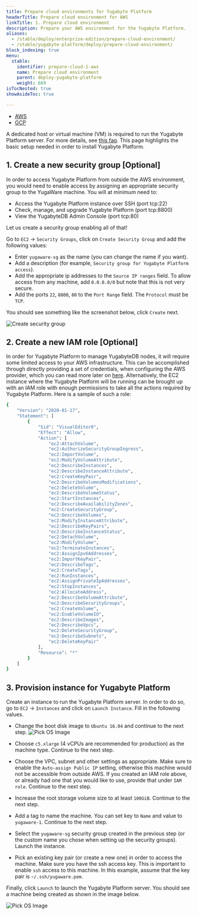 ```yaml
---
title: Prepare cloud environments for Yugabyte Platform
headerTitle: Prepare cloud environment for AWS
linkTitle: 1. Prepare cloud environment
description: Prepare your AWS environment for the Yugabyte Platform.
aliases:
  - /stable/deploy/enterprise-edition/prepare-cloud-environment/
  - /stable/yugabyte-platform/deploy/prepare-cloud-environment/
block_indexing: true
menu:
  stable:
    identifier: prepare-cloud-1-aws
    name: Prepare cloud environment
    parent: deploy-yugabyte-platform
    weight: 669
isTocNested: true
showAsideToc: true

---
```


<ul class="nav nav-tabs-alt nav-tabs-yb">
  <li >
    <a href="/stable/yugabyte-platform/deploy/prepare-cloud-environment/aws" class="nav-link active">
      <i class="icon-aws" aria-hidden="true"></i>
      AWS
    </a>
  </li>

  <li>
    <a href="/stable/yugabyte-platform/deploy/prepare-cloud-environment/gcp" class="nav-link">
       <i class="fab fa-google" aria-hidden="true"></i>
      GCP
    </a>
  </li>
</ul>

A dedicated host or virtual machine (VM) is required to run the Yugabyte Platform server. For more details, see [this faq](../../../../faq/yugabyte-platform/#what-are-the-os-requirements-and-permissions-to-run-yugaware-the-yugabyte-admin-console). This page highlights the basic setup needed in order to install Yugabyte Platform.

## 1. Create a new security group [Optional]

In order to access Yugabyte Platform from outside the AWS environment, you would need to enable access by assigning an appropriate security group to the YugaWare machine. You will at minimum need to:

- Access the Yugabyte Platform instance over SSH (port tcp:22)
- Check, manage, and upgrade Yugabyte Platform (port tcp:8800)
- View the YugabyteDB Admin Console (port tcp:80)

Let us create a security group enabling all of that!

Go to `EC2` -> `Security Groups`, click on `Create Security Group` and add the following values:

- Enter `yugaware-sg` as the name (you can change the name if you want).
- Add a description (for example, `Security group for Yugabyte Platform access`).
- Add the appropriate ip addresses to the `Source IP ranges` field. To allow access from any machine, add `0.0.0.0/0` but note that this is not very secure.
- Add the ports `22`, `8800`, `80` to the `Port Range` field. The `Protocol` must be `TCP`.

You should see something like the screenshot below, click `Create` next.

![Create security group](/images/ee/aws-setup/yugaware-aws-create-sg.png)

## 2. Create a new IAM role [Optional]

In order for Yugabyte Platform to manage YugabyteDB nodes, it will require some limited access to your AWS infrastructure. This can be accomplished through directly providing a set of credentials, when configuring the AWS provider, which you can read more later on [here](../../configure-cloud-providers/). Alternatively, the EC2 instance where the Yugabyte Platform will be running can be brought up with an IAM role with enough permissions to take all the actions required by Yugabyte Platform. Here is a sample of such a role:

```sh
{
    "Version": "2020-01-17",
    "Statement": [
        {
            "Sid": "VisualEditor0",
            "Effect": "Allow",
            "Action": [
                "ec2:AttachVolume",
                "ec2:AuthorizeSecurityGroupIngress",
                "ec2:ImportVolume",
                "ec2:ModifyVolumeAttribute",
                "ec2:DescribeInstances",
                "ec2:DescribeInstanceAttribute",
                "ec2:CreateKeyPair",
                "ec2:DescribeVolumesModifications",
                "ec2:DeleteVolume",
                "ec2:DescribeVolumeStatus",
                "ec2:StartInstances",
                "ec2:DescribeAvailabilityZones",
                "ec2:CreateSecurityGroup",
                "ec2:DescribeVolumes",
                "ec2:ModifyInstanceAttribute",
                "ec2:DescribeKeyPairs",
                "ec2:DescribeInstanceStatus",
                "ec2:DetachVolume",
                "ec2:ModifyVolume",
                "ec2:TerminateInstances",
                "ec2:AssignIpv6Addresses",
                "ec2:ImportKeyPair",
                "ec2:DescribeTags",
                "ec2:CreateTags",
                "ec2:RunInstances",
                "ec2:AssignPrivateIpAddresses",
                "ec2:StopInstances",
                "ec2:AllocateAddress",
                "ec2:DescribeVolumeAttribute",
                "ec2:DescribeSecurityGroups",
                "ec2:CreateVolume",
                "ec2:EnableVolumeIO",
                "ec2:DescribeImages",
                "ec2:DescribeVpcs",
                "ec2:DeleteSecurityGroup",
                "ec2:DescribeSubnets",
                "ec2:DeleteKeyPair"
            ],
            "Resource": "*"
        }
    ]
}
```

## 3. Provision instance for Yugabyte Platform

Create an instance to run the Yugabyte Platform server. In order to do so, go to `EC2` -> `Instances` and click on `Launch Instance`. Fill in the following values.

- Change the boot disk image to `Ubuntu 16.04` and continue to the next step.
![Pick OS Image](/images/ee/aws-setup/yugaware-create-instance-os.png)

- Choose `c5.xlarge` (4 vCPUs are recommended for production) as the machine type. Continue to the next step.

- Choose the VPC, subnet and other settings as appropriate. Make sure to enable the `Auto-assign Public IP` setting, otherwise this machine would not be accessible from outside AWS. If you created an IAM role above, or already had one that you would like to use, provide that under `IAM role`. Continue to the next step.

- Increase the root storage volume size to at least `100GiB`. Continue to the next step.

- Add a tag to name the machine. You can set key to `Name` and value to `yugaware-1`. Continue to the next step.

- Select the `yugaware-sg` security group created in the previous step (or the custom name you chose when setting up the security groups). Launch the instance.

- Pick an existing key pair (or create a new one) in order to access the machine. Make sure you have the ssh access key. This is important to enable `ssh` access to this machine. In this example, assume that the key pair is `~/.ssh/yugaware.pem`.

Finally, click `Launch` to launch the Yugabyte Platform server. You should see a machine being created as shown in the image below.

![Pick OS Image](/images/ee/aws-setup/yugaware-machine-creation.png)
